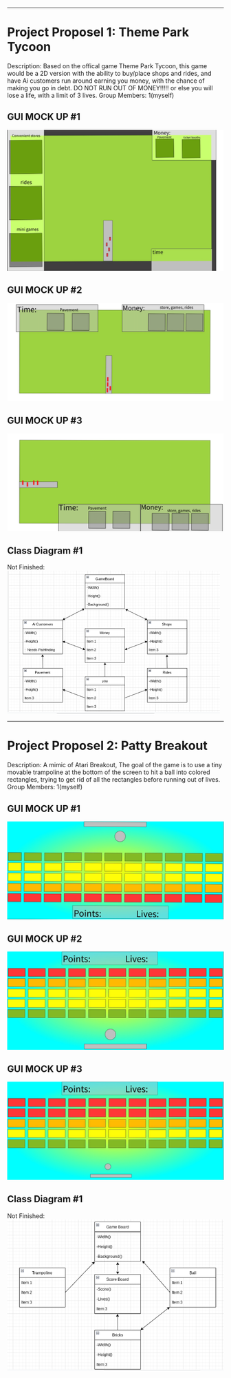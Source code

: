 -------------------------------------
# Project Proposel 1: Theme Park Tycoon
Description: Based on the offical game Theme Park Tycoon, this game would be a 2D version with the ability to buy/place shops and rides, and have Ai customers run around earning you money, with the chance of making you go in debt. DO NOT RUN OUT OF MONEY!!!!! or else you will lose a life, with a limit of 3 lives.
Group Members: 1(myself)

## GUI MOCK UP #1
![Tycoon look 1](https://github.com/AlexZ0d/Tycoon/blob/main/images/Tycoon-1.png)
## GUI MOCK UP #2
![Tycoon look 2](https://github.com/AlexZ0d/Tycoon/blob/main/images/Tycoon%202-1.png)
## GUI MOCK UP #3
![Tycoon look 3](https://github.com/AlexZ0d/Tycoon/blob/main/images/Tycoon%201-1.png)
## Class Diagram #1
Not Finished:
![Tycoon Diagram](https://github.com/AlexZ0d/Tycoon/blob/main/images/TycoonTheme.png)


-------------------------------------
# Project Proposel 2: Patty Breakout
Description: A mimic of Atari Breakout, The goal of the game is to use a tiny movable trampoline at the bottom of the screen to hit a ball into colored rectangles, trying to get rid of all the rectangles before running out of lives.
Group Members: 1(myself)

## GUI MOCK UP #1
![Breakout look 1](https://github.com/AlexZ0d/Tycoon/blob/main/images/Drawing%20(4)-1.png)
## GUI MOCK UP #2
![Breakout look 2](https://github.com/AlexZ0d/Tycoon/blob/main/images/Drawing%20(3)-1.png)
## GUI MOCK UP #3
![Breakout look 3](https://github.com/AlexZ0d/Tycoon/blob/main/images/Drawing%20(2)-1.png)
## Class Diagram #1
Not Finished:
![Breakout Diagram](https://github.com/AlexZ0d/Tycoon/blob/main/images/Screenshot%202022-03-28%208.38.37%20AM.png)
